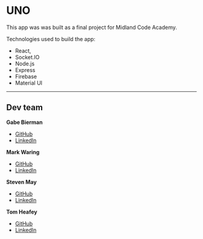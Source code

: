 # UNO

This app was was built as a final project for Midland Code Academy.

Technologies used to build the app:

-   React,
-   Socket.IO
-   Node.js
-   Express
-   Firebase
-   Material UI

---

## Dev team

**Gabe Bierman**

-   [GitHub](https://github.com/gabebierman)
-   [LinkedIn](https://www.linkedin.com/in/gabebierman/)

**Mark Waring**

-   [GitHub](https://github.com/Mark-Waring/)
-   [LinkedIn](https://www.linkedin.com/in/mark-waring-05bb6b57/)

**Steven May**

-   [GitHub](https://github.com/stevenbmay)
-   [LinkedIn](https://www.linkedin.com/in/steven-may-b626b3255/)

**Tom Heafey**

-   [GitHub](https://github.com/tomheafey)
-   [LinkedIn](https://www.linkedin.com/in/tomheafey/)
